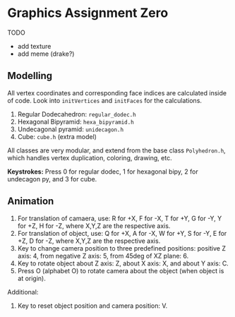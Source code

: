 # Graphics Assignment Zero

TODO
- add texture
- add meme (drake?)

## Modelling

All vertex coordinates and corresponding face indices are calculated inside of code. Look into `initVertices` and `initFaces` for the calculations.

1. Regular Dodecahedron: `regular_dodec.h`
2. Hexagonal Bipyramid: `hexa_bipyramid.h`
3. Undecagonal pyramid: `unidecagon.h`
4. Cube: `cube.h` (extra model)

All classes are very modular, and extend from the base class `Polyhedron.h`, which handles vertex duplication, coloring, drawing, etc.

**Keystrokes:** Press 0 for regular dodec, 1 for hexagonal bipy, 2 for undecagon py, and 3 for cube.

## Animation

1. For translation of camaera, use: R for +X, F for -X, T for +Y, G for -Y, Y for +Z, H for -Z, where X,Y,Z are the respective axis.
2. For translation of object, use: Q for +X, A for -X, W for +Y, S for -Y, E for +Z, D for -Z, where X,Y,Z are the respective axis.
3. Key to change camera position to three predefined positions: positive Z axis: 4, from negative Z axis: 5, from 45deg of XZ plane: 6.
4. Key to rotate object about Z axis: Z, about X axis: X, and about Y axis: C.
5. Press O (alphabet O) to rotate camera about the object (when object is at origin).

Additional:

1. Key to reset object position and camera position: V.
